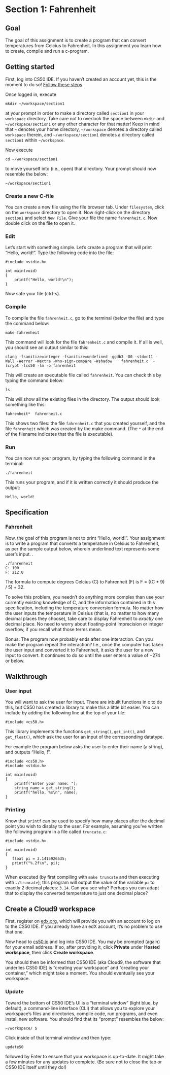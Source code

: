 # Section 1: Fahrenheit

## Goal

The goal of this assignment is to create a program that can convert temperatures from Celcius to Fahrenheit. In this assignment you learn how to create, compile and run a c-program.

## Getting started

First, log into CS50 IDE. If you haven’t created an account yet, this is the moment to do so! [Follow these steps](#create-a-cloud9-workspace).

Once logged in, execute


    mkdir ~/workspace/section1

at your prompt in order to make a directory called `section1` in your `workspace` directory. Take care not to overlook the space between `mkdir` and `~/workspace/section1` or any other character for that matter! Keep in mind that `~` denotes your home directory, `~/workspace` denotes a directory called `workspace` therein, and `~/workspace/section1` denotes a directory called `section1` within `~/workspace`.

Now execute


    cd ~/workspace/section1

to move yourself into (i.e., open) that directory. Your prompt should now resemble the below:


    ~/workspace/section1

### Create a new C-file

You can create a new file using the file browser tab. Under `filesystem`, click on the `workspace` directory to open it. Now right-click on the directory `section1` and select `New File`. Give your file the name `fahrenheit.c`. Now double click on the file to open it.

### Edit

Let’s start with something simple. Let’s create a program that will print “Hello, world!”. Type the following code into the file:


    #include <stdio.h>
    
    int main(void)
    {
        printf("Hello, world!\n");
    }

Now safe your file (ctrl-s).

### Compile

To compile the file `fahrenheit.c`, go to the terminal (below the file) and type the command below:


    make fahrenheit

This command will look for the file `fahrenheit.c` and compile it. If all is well, you should see an output similar to this:


    clang -fsanitize=integer -fsanitize=undefined -ggdb3 -O0 -std=c11 -Wall -Werror -Wextra -Wno-sign-compare -Wshadow    fahrenheit.c  -lcrypt -lcs50 -lm -o fahrenheit

This will create an executable file called `fahrenheit`. You can check this by typing the command below:


    ls

This will show all the existing files in the directory. The output should look something like this:


    fahrenheit*  fahrenheit.c

This shows two files: the file `fahrenheit.c` that you created yourself, and the file `fahrenheit` which was created by the make command. (The `*` at the end of the filename indicates that the file is executable).

### Run

You can now run your program, by typing the following command in the terminal:


    ./fahrenheit

This runs your program, and if it is written correctly it should produce the output:


    Hello, world!

## Specification

### Fahrenheit

Now, the goal of this program is not to print “Hello, world!”. Your assignment is to write a program that converts a temperature in Celsius to Fahrenheit, as per the sample output below, wherein underlined text represents some user’s input.
.

    ./fahrenheit
    C: 100
    F: 212.0

The formula to compute degrees Celcius (C) to Fahrenheit (F) is F = ((C * 9) / 5) + 32.

To solve this problem, you needn’t do anything more complex than use your currently existing knowledge of C, and the information contained in this specification, including the temperature conversion formula. No matter how the user inputs the temperature in Celsius (that is, no matter to how many decimal places they choose), take care to display Fahrenheit to *exactly* one decimal place. No need to worry about floating-point imprecision or integer overflow, if you recall what those terms mean.

Bonus: The program now probably ends after one interaction. Can you make the program repeat the interaction? I.e., once the computer has taken the user input and converted it to Fahrenheit, it asks the user for a new input to convert. It continues to do so until the user enters a value of −274 or below.

## Walkthrough

### User input

You will want to ask the user for input. There are inbuilt functions in c to do this, but CS50 has created a library to make this a little bit easier. You can include by adding the following line at the top of your file:


    #include <cs50.h> 

This library implements the functions `get_string()`, `get_int()`, and `get_float()`, which ask the user for an input of the corresponding datatype.

For example the program below asks the user to enter their name (a string), and outputs “Hello, <name>!”.


    #include <cs50.h>
    #include <stdio.h>
    
    int main(void)
    {
        printf("Enter your name: ");
        string name = get_string();
        printf("hello, %s\n", name);
    }


### Printing

Know that `printf` can be used to specify how many places after the decimal point you wish to display to the user. For example, assuming you’ve written the following program in a file called `truncate.c`:


    #include <stdio.h>
    
    int main(void)
    {
       float pi = 3.1415926535;
       printf("%.2f\n", pi);
    }

When executed (by first compiling with `make truncate` and then executing with `./truncate`), this program will output the value of the variable `pi` to exactly 2 decimal places: `3.14`. Can you see why? Perhaps you can adapt that to display the converted temperature to just one decimal place?

## Create a Cloud9 workspace

First, register on [edx.org](https://courses.edx.org/register), which will provide you with an account to log on to the CS50 IDE. If you already have an edX account, it’s no problem to use that one.

Now head to [cs50.io](https://cs50.io/) and log into CS50 IDE. You may be prompted (again) for your email address. If so, after providing it, click **Private** under **Hosted workspace**, then click **Create workspace**.

You should then be informed that CS50 IDE (aka Cloud9, the software that underlies CS50 IDE) is “creating your workspace” and “creating your container,” which might take a moment. You should eventually see your workspace.

### Update

Toward the bottom of CS50 IDE’s UI is a “terminal window” (light blue, by default), a command-line interface (CLI) that allows you to explore your workspace’s files and directories, compile code, run programs, and even install new software. You should find that its “prompt” resembles the below:


    ~/workspace/ $

Click inside of that terminal window and then type:


    update50

followed by Enter to ensure that your workspace is up-to-date. It might take a few minutes for any updates to complete. (Be sure not to close the tab or CS50 IDE itself until they do!)

